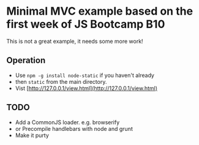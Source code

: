 # Minimal MVC example based on the first week of JS Bootcamp B10

This is not a great example, it needs some more work!

## Operation

- Use `npm -g install node-static` if you haven't already
- then `static` from the main directory.
- Vist [http://127.0.0.1/view.html](http://127.0.0.1/view.html)

## TODO

- Add a CommonJS loader. e.g. browserify
- or Precompile handlebars with node and grunt
- Make it purty
